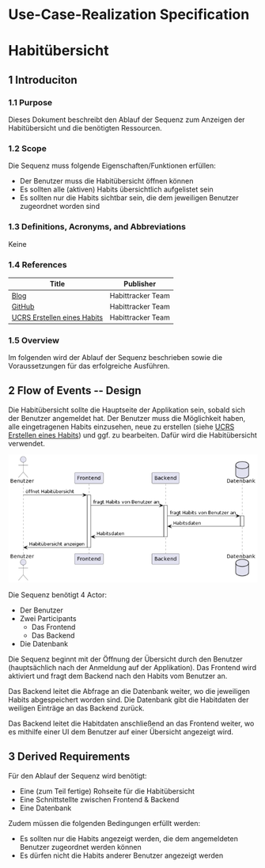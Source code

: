 # Use-Case-Realization Specification

# Habitübersicht

## 1 Introduciton

### 1.1 Purpose

Dieses Dokument beschreibt den Ablauf der Sequenz zum Anzeigen der Habitübersicht und die benötigten Ressourcen.

### 1.2 Scope

Die Sequenz muss folgende Eigenschaften/Funktionen erfüllen:

- Der Benutzer muss die Habitübersicht öffnen können
- Es sollten alle (aktiven) Habits übersichtlich aufgelistet sein
- Es sollten nur die Habits sichtbar sein, die dem jeweiligen Benutzer zugeordnet worden sind

### 1.3 Definitions, Acronyms, and Abbreviations

Keine

### 1.4 References

| Title | Publisher |
| ----- | --------- |
| [Blog](https://puggingtons.github.io/habittrackingblog/) | Habittracker Team |
| [GitHub](https://github.com/Puggingtons/habittracking) | Habittracker Team |
| [UCRS Erstellen eines Habits](ucrs_create_habit) | Habittracker Team|

### 1.5 Overview

Im folgenden wird der Ablauf der Sequenz beschrieben sowie die Voraussetzungen für das erfolgreiche Ausführen.

## 2 Flow of Events -- Design

Die Habitübersicht sollte die Hauptseite der Applikation sein, sobald sich der Benutzer angemeldet hat. Der Benutzer muss die Möglichkeit haben, alle eingetragenen Habits einzusehen, neue zu erstellen (siehe [UCRS Erstellen eines Habits](ucrs_create_habit)) und ggf. zu bearbeiten. Dafür wird die Habitübersicht verwendet.

![Aufrufen der Übersichtsseite](../srs/sequence_diagrams/show_habitoverview.png)

Die Sequenz benötigt 4 Actor:

- Der Benutzer
- Zwei Participants
  - Das Frontend
  - Das Backend
- Die Datenbank

Die Sequenz beginnt mit der Öffnung der Übersicht durch den Benutzer (hauptsächlich nach der Anmeldung auf der Applikation). Das Frontend wird aktiviert und fragt dem Backend nach den Habits vom Benutzer an.

Das Backend leitet die Abfrage an die Datenbank weiter, wo die jeweiligen Habits abgespeichert worden sind. Die Datenbank gibt die Habitdaten der weiligen Einträge an das Backend zurück.

Das Backend leitet die Habitdaten anschließend an das Frontend weiter, wo es mithilfe einer UI dem Benutzer auf einer Übersicht angezeigt wird.



## 3 Derived Requirements

Für den Ablauf der Sequenz wird benötigt:

- Eine (zum Teil fertige) Rohseite für die Habitübersicht
- Eine Schnittstellte zwischen Frontend & Backend
- Eine Datenbank

Zudem müssen die folgenden Bedingungen erfüllt werden:

- Es sollten nur die Habits angezeigt werden, die dem angemeldeten Benutzer zugeordnet werden können
- Es dürfen nicht die Habits anderer Benutzer angezeigt werden